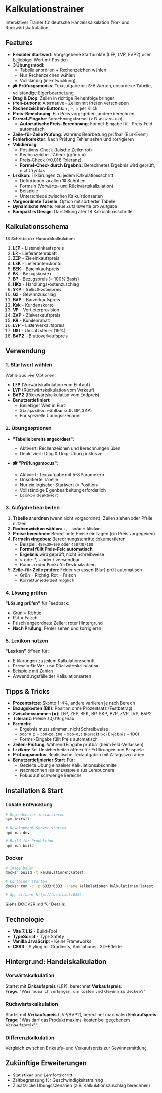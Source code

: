 # Kalkulationstrainer

Interaktiver Trainer für deutsche Handelskalkulation (Vor- und Rückwärtskalkulation).

## Features

- **Flexibler Startwert**: Vorgegebene Startpunkte (LEP, LVP, BVP2) oder beliebiger Wert mit Position
- **3 Übungsmodi**:
  - Tabelle anordnen + Rechenzeichen wählen
  - Nur Rechenzeichen wählen
  - Vollständig (in Entwicklung)
- **🎓 Prüfungsmodus**: Textaufgabe mit 5-8 Werten, unsortierte Tabelle, vollständige Eigenbearbeitung
- **Drag & Drop**: Zeilen in richtige Reihenfolge bringen
- **Pfeil-Buttons**: Alternative - Zeilen mit Pfeilen verschieben
- **Rechenzeichen-Buttons**: +, −, = per Klick
- **Preis-Berechnung**: Ein Preis vorgegeben, andere berechnen
- **Formel-Eingabe**: Berechnungsformel (z.B. `450×20÷100`)
  - **Automatische Preis-Berechnung**: Formel-Eingabe füllt Preis-Feld automatisch
- **Zeile-für-Zeile Prüfung**: Während Bearbeitung prüfbar (Blur-Event)
- **Fehlerkorrektur**: Nach Prüfung Fehler sehen und korrigieren
- **Validierung**:
  - Positions-Check (falsche Zeilen rot)
  - Rechenzeichen-Check (grün/rot)
  - Preis-Check (±0,01€ Toleranz)
  - **Formel-Check durch Ergebnis**: Berechnetes Ergebnis wird geprüft, nicht Syntax
- **Lexikon**: Erklärungen zu jedem Kalkulationsschritt
  - Definitionen zu allen 18 Schritten
  - Formeln (Vorwärts- und Rückwärtskalkulation)
  - Beispiele
  - Unterschiede zwischen Kalkulationsarten
- **Vorgeordnete Tabelle**: Option mit sortierter Tabelle
- **Dynamische Werte**: Neue Zufallswerte pro Aufgabe
- **Kompaktes Design**: Darstellung aller 18 Kalkulationsschritte

## Kalkulationsschema

18 Schritte der Handelskalkulation:

1. **LEP** - Listeneinkaufspreis
2. **LR** - Lieferantenrabatt
3. **ZEP** - Zieleinkaufspreis
4. **LSK** - Lieferantenskonto
5. **BEK** - Bareinkaufspreis
6. **BK** - Bezugskosten
7. **BP** - Bezugspreis (= 100% Basis)
8. **HKz** - Handlungskostenzuschlag
9. **SKP** - Selbstkostenpreis
10. **Gz** - Gewinnzuschlag
11. **BVP** - Barverkaufspreis
12. **Ksk** - Kundenskonto
13. **VP** - Vertreterprovision
14. **ZVP** - Zielverkaufspreis
15. **KR** - Kundenrabatt
16. **LVP** - Listenverkaufspreis
17. **USt** - Umsatzsteuer (19%)
18. **BVP2** - Bruttoverkaufspreis

## Verwendung

### 1. Startwert wählen

Wähle aus vier Optionen:

- **LEP** (Vorwärtskalkulation vom Einkauf)
- **LVP** (Rückwärtskalkulation vom Verkauf)
- **BVP2** (Rückwärtskalkulation vom Endpreis)
- **Benutzerdefiniert**:
  - Beliebiger Wert in Euro
  - Startposition wählbar (z.B. BP, SKP)
  - Für spezielle Übungsszenarien

### 2. Übungsoptionen

- **"Tabelle bereits angeordnet"**:
  - Aktiviert: Rechenzeichen und Berechnungen üben
  - Deaktiviert: Drag & Drop-Übung inklusive

- **🎓 "Prüfungsmodus"**:
  - Aktiviert: Textaufgabe mit 5-8 Parametern
  - Unsortierte Tabelle
  - Nur ein logischer Startwert (= Position)
  - Vollständige Eigenbearbeitung erforderlich
  - Lexikon deaktiviert

### 3. Aufgabe bearbeiten

1. **Tabelle anordnen** (wenn nicht vorgeordnet): Zeilen ziehen oder Pfeile nutzen
2. **Rechenzeichen wählen**: +, − oder = klicken
3. **Preise berechnen**: Berechnete Preise eintragen (ein Preis vorgegeben)
4. **Formeln eingeben**: Berechnungsschritte dokumentieren
   - Beispiel: `450×20÷100` oder `450*20/100`
   - **Formel füllt Preis-Feld automatisch**
   - **Ergebnis** wird geprüft, nicht Schreibweise
   - × oder *, ÷ oder / verwendbar
   - Komma oder Punkt für Dezimalzahlen
5. **Zeile-für-Zeile prüfen**: Felder verlassen (Blur) prüft automatisch
   - Grün = Richtig, Rot = Falsch
   - Korrektur jederzeit möglich

### 4. Lösung prüfen

**"Lösung prüfen"** für Feedback:

- Grün = Richtig
- Rot = Falsch
- Falsch angeordnete Zeilen: roter Hintergrund
- **Nach Prüfung**: Fehler sehen und korrigieren

### 5. Lexikon nutzen

**"Lexikon"** öffnen für:

- Erklärungen zu jedem Kalkulationsschritt
- Formeln für Vor- und Rückwärtskalkulation
- Beispiele mit Zahlen
- Anwendungsfälle der Kalkulationsarten

## Tipps & Tricks

- **Prozentsätze**: Skonto 1-4%, andere variieren je nach Bereich
- **Bezugskosten (BK)**: Position ohne Prozentsatz (Festbetrag)
- **Zwischensummen (=)**: LEP, ZEP, BEK, BP, SKP, BVP, ZVP, LVP, BVP2
- **Toleranz**: Preise ±0,01€ genau
- **Formeln**:
  - Ergebnis muss stimmen, nicht Schreibweise
  - `500*0.2` = `500×20÷100` = `500×0,2` (korrekt bei Ergebnis = 100)
  - Formel-Eingabe füllt Preis automatisch
- **Zeilen-Prüfung**: Während Eingabe prüfbar (beim Feld-Verlassen)
- **Lexikon**: Bei Unsicherheiten öffnen für Erklärungen und Beispiele
- **Prüfungsmodus**: Realistische Textaufgaben mit Alltagsszen arien
- **Benutzerdefinierter Start**: Für:
  - Gezielte Übung einzelner Kalkulationsabschnitte
  - Nachrechnen realer Beispiele aus Lehrbüchern
  - Fokus auf schwierige Bereiche

## Installation & Start

### Lokale Entwicklung

```bash
# Dependencies installieren
npm install

# Development Server starten
npm run dev

# Build für Produktion
npm run build
```

### Docker

```bash
# Image bauen
docker build -t kalkulationen:latest .

# Container starten
docker run -d -p 6333:6333 --name kalkulationen kalkulationen:latest

# App öffnen: http://localhost:6333
```

Siehe [DOCKER.md](DOCKER.md) für Details.

## Technologie

- **Vite 7.1.12** - Build-Tool
- **TypeScript** - Type Safety
- **Vanilla JavaScript** - Keine Frameworks
- **CSS3** - Styling mit Gradients, Animationen, 3D-Effekte

## Hintergrund: Handelskalkulation

### Vorwärtskalkulation

Startet mit **Einkaufspreis** (LEP), berechnet **Verkaufspreis**.  
**Frage**: "Was muss ich verlangen, um Kosten und Gewinn zu decken?"

### Rückwärtskalkulation

Startet mit **Verkaufspreis** (LVP/BVP2), berechnet maximalen **Einkaufspreis**.  
**Frage**: "Was darf das Produkt maximal kosten bei gegebenem Verkaufspreis?"

### Differenzkalkulation

Vergleich zwischen Einkaufs- und Verkaufspreis zur Gewinnermittlung.

## Zukünftige Erweiterungen

- Statistiken und Lernfortschritt
- Zeitbegrenzung für Geschwindigkeitstraining
- Zusätzliche Übungsszenarien (z.B. Kalkulationszuschlag berechnen)
